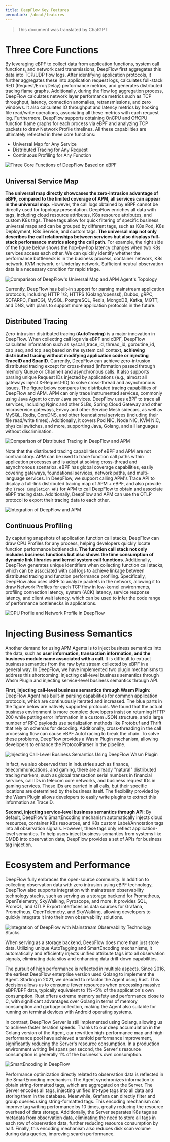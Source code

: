 ```yaml
---
title: DeepFlow Key Features
permalink: /about/features
---
```


> This document was translated by ChatGPT

# Three Core Functions

By leveraging eBPF to collect data from application functions, system call functions, and network card transmissions, DeepFlow first aggregates this data into TCP/UDP flow logs. After identifying application protocols, it further aggregates these into application request logs, calculates full-stack RED (Request/Error/Delay) performance metrics, and generates distributed tracing flame graphs. Additionally, during the flow log aggregation process, DeepFlow calculates network layer performance metrics such as TCP throughput, latency, connection anomalies, retransmissions, and zero windows. It also calculates IO throughput and latency metrics by hooking file read/write operations, associating all these metrics with each request log. Furthermore, DeepFlow supports obtaining OnCPU and OffCPU function flame graphs for each process via eBPF and analyzing TCP packets to draw Network Profile timelines. All these capabilities are ultimately reflected in three core functions:

- Universal Map for Any Service
- Distributed Tracing for Any Request
- Continuous Profiling for Any Function

![Three Core Functions of DeepFlow Based on eBPF](https://yunshan-guangzhou.oss-cn-beijing.aliyuncs.com/pub/pic/2023091064fc9abb97855.png)

## Universal Service Map

**The universal map directly showcases the zero-intrusion advantage of eBPF, compared to the limited coverage of APM, all services can appear in the universal map**. However, the call logs obtained by eBPF cannot be directly used for topology presentation. DeepFlow enriches all data with tags, including cloud resource attributes, K8s resource attributes, and custom K8s tags. These tags allow for quick filtering of specific business universal maps and can be grouped by different tags, such as K8s Pod, K8s Deployment, K8s Service, and custom tags. **The universal map not only describes the call relationships between services but also displays full-stack performance metrics along the call path**. For example, the right side of the figure below shows the hop-by-hop latency changes when two K8s services access each other. We can quickly identify whether the performance bottleneck is in the business process, container network, K8s network, KVM network, or Underlay network. Sufficient neutral observation data is a necessary condition for rapid triage.

![Comparison of DeepFlow's Universal Map and APM Agent's Topology](https://yunshan-guangzhou.oss-cn-beijing.aliyuncs.com/pub/pic/20240601665a96e6c99ef.png)

Currently, DeepFlow has built-in support for parsing mainstream application protocols, including HTTP 1/2, HTTPS (Golang/openssl), Dubbo, gRPC, SOFARPC, FastCGI, MySQL, PostgreSQL, Redis, MongoDB, Kafka, MQTT, and DNS, with plans to support more application protocols in the future.

## Distributed Tracing

Zero-intrusion distributed tracing (**AutoTracing**) is a major innovation in DeepFlow. When collecting call logs via eBPF and cBPF, DeepFlow calculates information such as syscall_trace_id, thread_id, goroutine_id, cap_seq, and tcp_seq based on the system call context, **achieving distributed tracing without modifying application code or injecting TraceID and SpanID**. Currently, DeepFlow can achieve zero-intrusion distributed tracing except for cross-thread (information passed through memory Queue or Channel) and asynchronous calls. It also supports parsing unique Request IDs injected by applications (e.g., almost all gateways inject X-Request-ID) to solve cross-thread and asynchronous issues. The figure below compares the distributed tracing capabilities of DeepFlow and APM. APM can only trace instrumented services, commonly using Java Agent to cover Java services. DeepFlow uses eBPF to trace all services, including Nginx and other SLBs, Spring Cloud Gateway and other microservice gateways, Envoy and other Service Mesh sidecars, as well as MySQL, Redis, CoreDNS, and other foundational services (including their file read/write times). Additionally, it covers Pod NIC, Node NIC, KVM NIC, physical switches, and more, supporting Java, Golang, and all languages without discrimination.

![Comparison of Distributed Tracing in DeepFlow and APM](https://yunshan-guangzhou.oss-cn-beijing.aliyuncs.com/pub/pic/20240601665a96eb4e2e2.png)

Note that the distributed tracing capabilities of eBPF and APM are not contradictory. APM can be used to trace function call paths within application processes and is adept at solving cross-thread and asynchronous scenarios. eBPF has global coverage capabilities, easily covering gateways, foundational services, network paths, and multi-language services. In DeepFlow, we support calling APM's Trace API to display a full-link distributed tracing map of APM + eBPF, and also provide the `Trace Completion API` for APM to call DeepFlow to obtain and associate eBPF tracing data. Additionally, DeepFlow and APM can use the OTLP protocol to export their tracing data to each other.

![Integration of DeepFlow and APM](https://yunshan-guangzhou.oss-cn-beijing.aliyuncs.com/pub/pic/20231002651a886330ed3.png)

## Continuous Profiling

By capturing snapshots of application function call stacks, DeepFlow can draw CPU Profiles for any process, helping developers quickly locate function performance bottlenecks. **The function call stack not only includes business functions but also shows the time consumption of dynamic link libraries and kernel system call functions**. Additionally, DeepFlow generates unique identifiers when collecting function call stacks, which can be associated with call logs to achieve linkage between distributed tracing and function performance profiling. Specifically, DeepFlow also uses cBPF to analyze packets in the network, allowing it to draw Network Profiles for each TCP flow in low-kernel environments, profiling connection latency, system (ACK) latency, service response latency, and client wait latency, which can be used to infer the code range of performance bottlenecks in applications.

![CPU Profile and Network Profile in DeepFlow](https://yunshan-guangzhou.oss-cn-beijing.aliyuncs.com/pub/pic/20240601665a96f4b63fd.png)

# Injecting Business Semantics

Another demand for using APM Agents is to inject business semantics into the data, such as **user information, transaction information, and the business module name associated with a call**. It is difficult to extract business semantics from the raw byte stream collected by eBPF in a general way. In DeepFlow, we have implemented two plugin mechanisms to address this shortcoming: injecting call-level business semantics through Wasm Plugin and injecting service-level business semantics through API.

**First, injecting call-level business semantics through Wasm Plugin**: DeepFlow Agent has built-in parsing capabilities for common application protocols, which are continuously iterated and increased. The blue parts in the figure below are natively supported protocols. We found that the actual business environment is more complex: developers insist on returning HTTP 200 while putting error information in a custom JSON structure, and a large number of RPC payloads use serialization methods like Protobuf and Thrift that rely on schemas for decoding. Additionally, cross-threading in the call processing flow can cause eBPF AutoTracing to break the chain. To solve these problems, DeepFlow provides a Wasm Plugin mechanism, allowing developers to enhance the ProtocolParser in the pipeline.

![Injecting Call-Level Business Semantics Using DeepFlow Wasm Plugin](https://yunshan-guangzhou.oss-cn-beijing.aliyuncs.com/pub/pic/2023091064fc9ac4b08f7.png)

In fact, we also observed that in industries such as finance, telecommunications, and gaming, there are already "natural" distributed tracing markers, such as global transaction serial numbers in financial services, call IDs in telecom core networks, and business request IDs in gaming services. These IDs are carried in all calls, but their specific locations are determined by the business itself. The flexibility provided by the Wasm Plugin allows developers to easily write plugins to extract this information as TraceID.

**Second, injecting service-level business semantics through API**: By default, DeepFlow's SmartEncoding mechanism automatically injects cloud resources, container K8s resources, and K8s custom Label/Annotation tags into all observation signals. However, these tags only reflect application-level semantics. To help users inject business semantics from systems like CMDB into observation data, DeepFlow provides a set of APIs for business tag injection.

# Ecosystem and Performance

DeepFlow fully embraces the open-source community. In addition to collecting observation data with zero intrusion using eBPF technology, DeepFlow also supports integration with mainstream observability technology stacks, such as serving as a storage backend for Prometheus, OpenTelemetry, SkyWalking, Pyroscope, and more. It provides SQL, PromQL, and OTLP Export interfaces as data sources for Grafana, Prometheus, OpenTelemetry, and SkyWalking, allowing developers to quickly integrate it into their own observability solutions.

![Integration of DeepFlow with Mainstream Observability Technology Stacks](https://yunshan-guangzhou.oss-cn-beijing.aliyuncs.com/pub/pic/20240601665a96f3219cd.png)

When serving as a storage backend, DeepFlow does more than just store data. Utilizing unique AutoTagging and SmartEncoding mechanisms, it automatically and efficiently injects unified attribute tags into all observation signals, eliminating data silos and enhancing data drill-down capabilities.

The pursuit of high performance is reflected in multiple aspects. Since 2016, the earliest DeepFlow enterprise version used Golang to implement the Agent. Starting in 2021, we decided to refactor the Agent using Rust. This decision allows us to consume fewer resources when processing massive eBPF/BPF data, typically equivalent to 1%~5% of the application's own consumption. Rust offers extreme memory safety and performance close to C, with significant advantages over Golang in terms of memory consumption and garbage collection, making the Agent also suitable for running on terminal devices with Android operating systems.

In contrast, DeepFlow Server is still implemented using Golang, allowing us to achieve faster iteration speeds. Thanks to our deep accumulation in the Golang version of the Agent, our rewritten high-performance map and high-performance pool have achieved a tenfold performance improvement, significantly reducing the Server's resource consumption. In a production environment writing 1M spans per second, the Server's resource consumption is generally 1% of the business's own consumption.

![SmartEncoding in DeepFlow](https://yunshan-guangzhou.oss-cn-beijing.aliyuncs.com/pub/pic/202310096523b164952a5.png)

Performance optimization directly related to observation data is reflected in the SmartEncoding mechanism. The Agent synchronizes information to obtain string-formatted tags, which are aggregated on the Server. The Server encodes all tags, injecting unified Int-type tags into all data and storing them in the database. Meanwhile, Grafana can directly filter and group queries using string-formatted tags. This encoding mechanism can improve tag writing performance by 10 times, greatly reducing the resource overhead of data storage. Additionally, the Server separates K8s tags as metadata from observation data, eliminating the need to store all tags in each row of observation data, further reducing resource consumption by half. Finally, this encoding mechanism also reduces disk scan volume during data queries, improving search performance.
